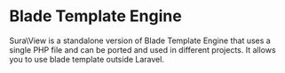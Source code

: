 # Blade Template Engine
Sura\View is a standalone version of Blade Template Engine that uses a single PHP file and can be ported and used in different projects. It allows you to use blade template outside Laravel.